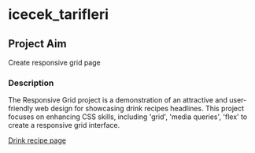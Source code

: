 # icecek_tarifleri
## Project Aim
Create responsive grid page 
### Description
The Responsive Grid project is a demonstration of an attractive and user-friendly web design for showcasing drink recipes headlines. 
This project focuses on enhancing CSS skills, including 'grid', 'media queries', 'flex' to create a responsive grid interface.

[Drink recipe page]()
